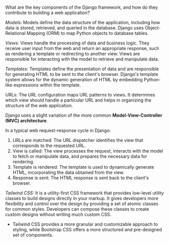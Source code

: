 What are the key components of the Django framework, and how do they contribute to building a web application?

*Models:* Models define the data structure of the application, including how data is stored, retrieved, and queried in the database. Django uses Object-Relational Mapping (ORM) to map Python objects to database tables.

*Views:* Views handle the processing of data and business logic. They receive user input from the web and return an appropriate response, such as rendering a template or redirecting to another view. Views are responsible for interacting with the model to retrieve and manipulate data.

*Templates:* Templates define the presentation of data and are responsible for generating HTML to be sent to the client's browser. Django's template system allows for the dynamic generation of HTML by embedding Python-like expressions within the template.

*URLs:* The URL configuration maps URL patterns to views. It determines which view should handle a particular URL and helps in organizing the structure of the web application.

Django uses a slight variation of the more common **Model-View-Controller (MVC) architecture**.

In a typical web request-response cycle in Django:

1. URLs are matched: The URL dispatcher identifies the view that corresponds to the requested URL.
1. View is called: The view processes the request, interacts with the model to fetch or manipulate data, and prepares the necessary data for rendering.
1. Template is rendered: The template is used to dynamically generate HTML, incorporating the data obtained from the view.
1. Response is sent: The HTML response is sent back to the client's browser.

*Tailwind CSS:* It is a utility-first CSS framework that provides low-level utility classes to build designs directly in your markup. It gives developers more flexibility and control over the design by providing a set of atomic classes for common styles. Developers can compose these classes to create custom designs without writing much custom CSS.

- Tailwind CSS provides a more granular and customizable approach to styling, while Bootstrap CSS offers a more structured and pre-designed set of components.

